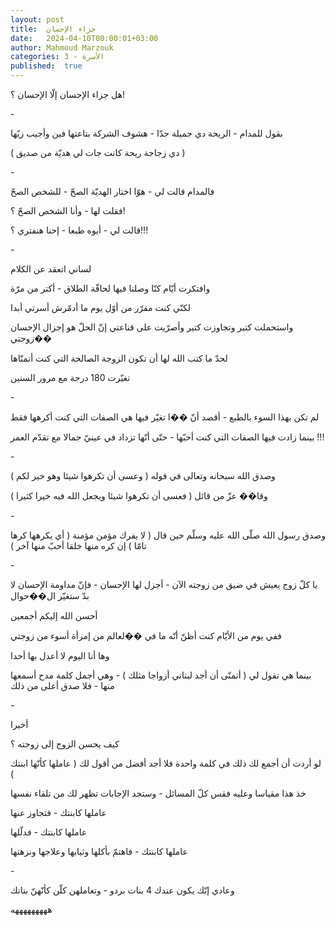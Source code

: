 ```yaml
---
layout: post
title:  جزاء الإحسان
date:   2024-04-10T00:00:01+03:00
author: Mahmoud Marzouk
categories: 3 - الأسرة
published:  true
---
```

هل جزاء الإحسان إلّا الإحسان ؟!

\-

بقول للمدام - الريحة دي جميلة جدّا - هشوف الشركة بتاعتها فين وأجيب
زيّها

( دي زجاجة ريحة كانت جات لي هديّة من صديق )

\-

فالمدام قالت لي - هوّا اختار الهديّة الصحّ - للشخص الصحّ

فقلت لها - وأنا الشخص الصحّ ؟!

قالت لي - أيوه طبعا - إحنا هنفتري ؟!!!

\-

لساني اتعقد عن الكلام

وافتكرت أيّام كنّا وصلنا فيها لحافّة الطلاق - أكتر من مرّة

لكنّي كنت مقرّر من أوّل يوم ما أدمّرش أسرتي أبدا

واستحملت كتير وتجاوزت كتير وأصرّيت على قناعتي إنّ الحلّ هو إجزال الإحسان
��زوجتي

لحدّ ما كتب الله لها أن تكون الزوجة الصالحة التي كنت أتمنّاها

تغيّرت 180 درجة مع مرور السنين

\-

لم تكن بهذا السوء بالطبع - أقصد أنّ ��ا تغيّر فيها هي الصفات التي كنت
أكرهها فقط

بينما زادت فيها الصفات التي كنت أحبّها - حتّى أنّها تزداد في عينيّ جمالا مع
تقدّم العمر !!!

\-

وصدق الله سبحانه وتعالى في قوله ( وعسى أن تكرهوا شيئا وهو خير
لكم )

وقا�� عزّ من قائل ( فعسى أن تكرهوا شيئا ويجعل الله فيه خيرا
كثيرا )

\-

وصدق رسول الله صلّى الله عليه وسلّم حين قال ( لا يفرك مؤمن مؤمنة ( أي
يكرهها كرها تامّا ) إن كره منها خلقا أحبّ منها آخر )

\-

يا كلّ زوج يعيش في ضيق من زوجته الآن - أجزل لها الإحسان - فإنّ مداومة
الإحسان لا بدّ ستغيّر ال��حوال

أحسن الله إليكم أجمعين

ففي يوم من الأيّام كنت أظنّ أنّه ما في ��لعالم من إمرأة أسوء من
زوجتي

وها أنا اليوم لا أعدل بها أحدا

بينما هي تقول لي ( أتمنّى أن أجد لبناتي أزواجا مثلك ) - وهي أجمل كلمة
مدح أسمعها منها - فلا صدق أعلى من ذلك

\-

أخيرا

كيف يحسن الزوج إلى زوجته ؟

لو أردت أن أجمع لك ذلك في كلمة واحدة فلا أجد أفضل من أقول لك ( عاملها
كأنّها ابنتك )

خذ هذا مقياسا وعليه فقس كلّ المسائل - وستجد الإجابات تظهر لك من تلقاء
نفسها

عاملها كابنتك - فتجاوز عنها

عاملها كابنتك - فدلّلها

عاملها كابنتك - فاهتمّ بأكلها وثيابها وعلاجها ونزهتها

\-

وعادي إنّك يكون عندك 4 بنات بردو - وتعاملهن كلّن كأنّهنّ بناتك

هههههههههه
